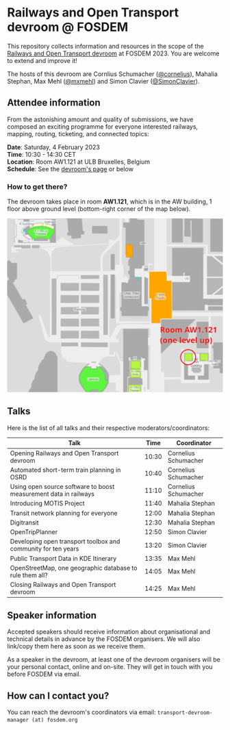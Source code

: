 # Railways and Open Transport devroom @ FOSDEM

This repository collects information and resources in the scope of the [Railways and Open Transport devroom](https://fosdem.org/2023/schedule/track/railways_and_open_transport/) at FOSDEM 2023. You are welcome to extend and improve it!

The hosts of this devroom are Cornlius Schumacher ([@cornelius](https://github.com/cornelius)), Mahalia Stephan, Max Mehl ([@mxmehl](https://github.com/mxmehl)) and Simon Clavier ([@SimonClavier](https://github.com/SimonClavier)).

## Attendee information

From the astonishing amount and quality of submissions, we have composed an exciting programme for everyone interested railways, mapping, routing, ticketing, and connected topics:

**Date**: Saturday, 4 February 2023\
**Time**: 10:30 - 14:30 CET\
**Location**: Room AW1.121 at ULB Bruxelles, Belgium\
**Schedule**: See the [devroom's page](https://fosdem.org/2023/schedule/track/railways_and_open_transport/) or below

### How to get there?

The devroom takes place in room **AW1.121**, which is in the AW building, 1 floor above ground level (bottom-right corner of the map below).

![Map of room AW1.121](map-aw1.121.png "Map of room AW1.121")

## Talks

Here is the list of all talks and their respective moderators/coordinators:

| Talk                                                             | Time  | Coordinator          |
|------------------------------------------------------------------|-------|----------------------|
| Opening Railways and Open Transport devroom                      | 10:30 | Cornelius Schumacher |
| Automated short-term train planning in OSRD                      | 10:40 | Cornelius Schumacher |
| Using open source software to boost measurement data in railways | 11:10 | Cornelius Schumacher |
| Introducing MOTIS Project                                        | 11:40 | Mahalia Stephan      |
| Transit network planning for everyone                            | 12:00 | Mahalia Stephan      |
| Digitransit                                                      | 12:30 | Mahalia Stephan      |
| OpenTripPlanner                                                  | 12:50 | Simon Clavier        |
| Developing open transport toolbox and community for ten years    | 13:20 | Simon Clavier        |
| Public Transport Data in KDE Itinerary                           | 13:35 | Max Mehl             |
| OpenStreetMap, one geographic database to rule them all?         | 14:05 | Max Mehl             |
| Closing Railways and Open Transport devroom                      | 14:25 | Max Mehl             |

## Speaker information

Accepted speakers should receive information about organisational and technical details in advance by the FOSDEM organisers. We will also link/copy them here as soon as we receive them.

As a speaker in the devroom, at least one of the devroom organisers will be your personal contact, online and on-site. They will get in touch with you before FOSDEM via email.

## How can I contact you?

You can reach the devroom's coordinators via email: `transport-devroom-manager (at) fosdem.org`
